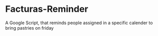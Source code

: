 # Facturas-Reminder
A Google Script, that reminds people assigned in a specific calender to bring pastries on friday
